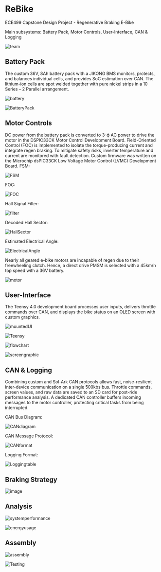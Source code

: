 # ReBike
ECE499 Capstone Design Project - Regenerative Braking E-Bike

Main subsystems: Battery Pack, Motor Controls, User-Interface, CAN & Logging

![team](https://github.com/user-attachments/assets/63a7b341-faa4-4de2-bde8-7ec958bbb726)

## Battery Pack
The custom 36V, 8Ah battery pack with a JIKONG BMS monitors, protects, and balances individual cells, and provides SoC estimation over CAN. The lithium-ion cells are spot welded together with pure nickel strips in a 10 Series – 2 Parallel arrangement.

![battery](https://github.com/user-attachments/assets/7516a325-2928-4e67-ae1d-192e10585e97)

![BatteryPack](https://github.com/user-attachments/assets/63abeee7-6417-45e6-bf0a-9554f3fb5687)

## Motor Controls
DC power from the battery pack is converted to 3-ϕ AC power to drive the motor in the DSPIC33CK Motor Control Development Board. Field-Oriented Control (FOC) is implemented to isolate the torque-producing current and integrate regen braking. To mitigate safety risks, inverter temperature and current are monitored with fault detection. Custom firmware was written on the Microchip dsPIC33CK Low Voltage Motor Control (LVMC) Development Board.
FSM:

![FSM](https://github.com/user-attachments/assets/8ec09012-f001-452d-b119-f9a687071c2f)

FOC:

![FOC](https://github.com/user-attachments/assets/e9fff6b6-0308-4521-be1c-9d897573b3ec)

Hall Signal Filter:

![filter](https://github.com/user-attachments/assets/f1dd9497-abb8-42a7-8893-44aa2fd3074d)

Decoded Hall Sector:

![HallSector](https://github.com/user-attachments/assets/3d4a943b-a9f9-4bb3-86d2-6eddd20568f7)

Estimated Electrical Angle:

![ElectricalAngle](https://github.com/user-attachments/assets/187961c2-eb00-414b-aa83-bf075bd27650)

Nearly all geared e-bike motors are incapable of regen due to their freewheeling clutch. Hence, a direct drive PMSM is selected with a 45km/h top speed with a 36V battery.

![motor](https://github.com/user-attachments/assets/9190e69b-c699-4e04-985f-875e471d5432)

## User-Interface
The Teensy 4.0 development board processes user inputs, delivers throttle commands over CAN, and displays the bike status on an OLED screen with custom graphics.

![mountedUI](https://github.com/user-attachments/assets/f2bc4335-3e74-4e49-8721-dd39cdeaf837)

![Teensy](https://github.com/user-attachments/assets/ac6e376d-02cb-4840-ac5f-f827c2f4d538)

![flowchart](https://github.com/user-attachments/assets/854b580c-d32f-4331-8045-a99331eb3284)

![screengraphic](https://github.com/user-attachments/assets/a2c56918-8903-4689-9376-ca45ef3621f7)

## CAN & Logging
Combining custom and Sol-Ark CAN protocols allows fast, noise-resilient inter-device communication on a single 500kbs bus. Throttle commands, screen values, and raw data are saved to an SD card for post-ride performance analysis. A dedicated CAN controller buffers incoming messages to the motor controller, protecting critical tasks from being interrupted.

CAN Bus Diagram:

![CANdiagram](https://github.com/user-attachments/assets/1dda9d8c-1969-4304-8dcb-d35f7c6e3d53)

CAN Message Protocol:

![CANformat](https://github.com/user-attachments/assets/e99ee30e-1115-4e31-b20e-5e668804d60c)

Logging Format:

![Loggingtable](https://github.com/user-attachments/assets/5dc08cc5-000d-43fd-be2b-371af2df1aa1)

## Braking Strategy

![image](https://github.com/user-attachments/assets/fd2cd82d-07c1-4c3d-a58c-ca1307d723c7)

## Analysis

![systemperformance](https://github.com/user-attachments/assets/fa50669d-5dc0-42bf-a485-982481a41498)

![energyusage](https://github.com/user-attachments/assets/3c0863f1-fffb-4b3b-bd07-b55b8a656b7d)

## Assembly
![assembly](https://github.com/user-attachments/assets/c4344f35-8c44-48af-a716-08ad64e95df5)

![Testing](https://github.com/user-attachments/assets/3ab75013-718f-4b7c-9414-dd5c3730a155)




